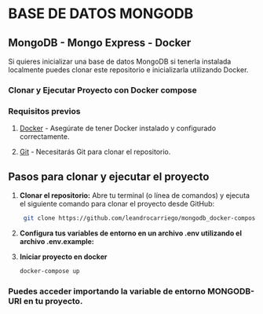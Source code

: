 # BASE DE DATOS MONGODB 
## MongoDB - Mongo Express - Docker

Si quieres inicializar una base de datos MongoDB si tenerla instalada localmente puedes clonar este repositorio e inicializarla utilizando Docker.

### Clonar y Ejecutar Proyecto con Docker compose

### Requisitos previos

1. [Docker](https://www.docker.com/) - Asegúrate de tener Docker instalado y configurado correctamente.

2. [Git](https://git-scm.com/) - Necesitarás Git para clonar el repositorio.

## Pasos para clonar y ejecutar el proyecto

1. **Clonar el repositorio:**
   Abre tu terminal (o línea de comandos) y ejecuta el siguiente comando para clonar el proyecto desde GitHub:

   ```bash data-copyable
    git clone https://github.com/leandrocarriego/mongodb_docker-compose.git

2. **Configura tus variables de entorno en un archivo .env utilizando el archivo .env.example:**

3. **Iniciar proyecto en docker**
    
    ```bash data-copyable
    docker-compose up

### Puedes acceder importando la variable de entorno MONGODB-URI en tu proyecto.
